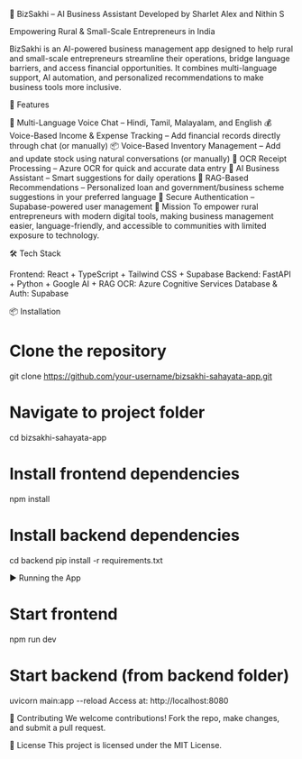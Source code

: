 ﻿🌸 BizSakhi – AI Business Assistant
Developed by Sharlet Alex and Nithin S

Empowering Rural & Small-Scale Entrepreneurs in India

BizSakhi is an AI-powered business management app designed to help rural and small-scale entrepreneurs streamline their operations, bridge language barriers, and access financial opportunities. It combines multi-language support, AI automation, and personalized recommendations to make business tools more inclusive.

🚀 Features

🎤 Multi-Language Voice Chat – Hindi, Tamil, Malayalam, and English
💰 Voice-Based Income & Expense Tracking – Add financial records directly through chat (or manually)
📦 Voice-Based Inventory Management – Add and update stock using natural conversations (or manually)
📄 OCR Receipt Processing – Azure OCR for quick and accurate data entry
🤖 AI Business Assistant – Smart suggestions for daily operations
📜 RAG-Based Recommendations – Personalized loan and government/business scheme suggestions in your preferred language
🔐 Secure Authentication – Supabase-powered user management
🎯 Mission
To empower rural entrepreneurs with modern digital tools, making business management easier, language-friendly, and accessible to communities with limited exposure to technology.

🛠 Tech Stack

Frontend: React + TypeScript + Tailwind CSS + Supabase
Backend: FastAPI + Python + Google AI + RAG
OCR: Azure Cognitive Services
Database & Auth: Supabase

📦 Installation

# Clone the repository
git clone https://github.com/your-username/bizsakhi-sahayata-app.git

# Navigate to project folder
cd bizsakhi-sahayata-app

# Install frontend dependencies
npm install

# Install backend dependencies
cd backend
pip install -r requirements.txt


▶️ Running the App
# Start frontend
npm run dev

# Start backend (from backend folder)
uvicorn main:app --reload
Access at: http://localhost:8080

🤝 Contributing
We welcome contributions!
Fork the repo, make changes, and submit a pull request.

📄 License
This project is licensed under the MIT License.
